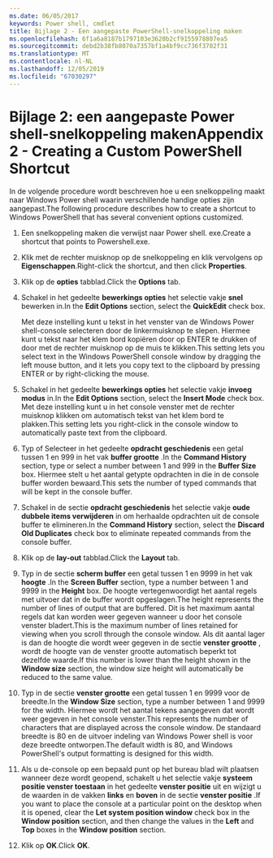 ```yaml
---
ms.date: 06/05/2017
keywords: Power shell, cmdlet
title: Bijlage 2 - Een aangepaste PowerShell-snelkoppeling maken
ms.openlocfilehash: 6f1a6a8187b1797103e3620b2cf9155978807ea5
ms.sourcegitcommit: debd2b38fb8070a7357bf1a4bf9cc736f3702f31
ms.translationtype: MT
ms.contentlocale: nl-NL
ms.lasthandoff: 12/05/2019
ms.locfileid: "67030297"
---
```

# <a name="appendix-2---creating-a-custom-powershell-shortcut"></a><span data-ttu-id="8de35-103">Bijlage 2: een aangepaste Power shell-snelkoppeling maken</span><span class="sxs-lookup"><span data-stu-id="8de35-103">Appendix 2 - Creating a Custom PowerShell Shortcut</span></span>

<span data-ttu-id="8de35-104">In de volgende procedure wordt beschreven hoe u een snelkoppeling maakt naar Windows Power shell waarin verschillende handige opties zijn aangepast.</span><span class="sxs-lookup"><span data-stu-id="8de35-104">The following procedure describes how to create a shortcut to Windows PowerShell that has several convenient options customized.</span></span>

1. <span data-ttu-id="8de35-105">Een snelkoppeling maken die verwijst naar Power shell. exe.</span><span class="sxs-lookup"><span data-stu-id="8de35-105">Create a shortcut that points to Powershell.exe.</span></span>

2. <span data-ttu-id="8de35-106">Klik met de rechter muisknop op de snelkoppeling en klik vervolgens op **Eigenschappen**.</span><span class="sxs-lookup"><span data-stu-id="8de35-106">Right-click the shortcut, and then click **Properties**.</span></span>

3. <span data-ttu-id="8de35-107">Klik op de **opties** tabblad.</span><span class="sxs-lookup"><span data-stu-id="8de35-107">Click the **Options** tab.</span></span>

4. <span data-ttu-id="8de35-108">Schakel in het gedeelte **bewerkings opties** het selectie vakje **snel** bewerken in.</span><span class="sxs-lookup"><span data-stu-id="8de35-108">In the **Edit Options** section, select the **QuickEdit** check box.</span></span>

    <span data-ttu-id="8de35-109">Met deze instelling kunt u tekst in het venster van de Windows Power shell-console selecteren door de linkermuisknop te slepen. Hiermee kunt u tekst naar het klem bord kopiëren door op ENTER te drukken of door met de rechter muisknop op de muis te klikken.</span><span class="sxs-lookup"><span data-stu-id="8de35-109">This setting lets you select text in the Windows PowerShell console window by dragging the left mouse button, and it lets you copy text to the clipboard by pressing ENTER or by right-clicking the mouse.</span></span>

5. <span data-ttu-id="8de35-110">Schakel in het gedeelte **bewerkings opties** het selectie vakje **invoeg modus** in.</span><span class="sxs-lookup"><span data-stu-id="8de35-110">In the **Edit Options** section, select the **Insert Mode** check box.</span></span> <span data-ttu-id="8de35-111">Met deze instelling kunt u in het console venster met de rechter muisknop klikken om automatisch tekst van het klem bord te plakken.</span><span class="sxs-lookup"><span data-stu-id="8de35-111">This setting lets you right-click in the console window to automatically paste text from the clipboard.</span></span>

6. <span data-ttu-id="8de35-112">Typ of Selecteer in het gedeelte **opdracht geschiedenis** een getal tussen 1 en 999 in het vak **buffer grootte** .</span><span class="sxs-lookup"><span data-stu-id="8de35-112">In the **Command History** section, type or select a number between 1 and 999 in the **Buffer Size** box.</span></span> <span data-ttu-id="8de35-113">Hiermee stelt u het aantal getypte opdrachten in die in de console buffer worden bewaard.</span><span class="sxs-lookup"><span data-stu-id="8de35-113">This sets the number of typed commands that will be kept in the console buffer.</span></span>

7. <span data-ttu-id="8de35-114">Schakel in de sectie **opdracht geschiedenis** het selectie vakje **oude dubbele items verwijderen** in om herhaalde opdrachten uit de console buffer te elimineren.</span><span class="sxs-lookup"><span data-stu-id="8de35-114">In the **Command History** section, select the **Discard Old Duplicates** check box to eliminate repeated commands from the console buffer.</span></span>

8. <span data-ttu-id="8de35-115">Klik op de **lay-out** tabblad.</span><span class="sxs-lookup"><span data-stu-id="8de35-115">Click the **Layout** tab.</span></span>

9. <span data-ttu-id="8de35-116">Typ in de sectie **scherm buffer** een getal tussen 1 en 9999 in het vak **hoogte** .</span><span class="sxs-lookup"><span data-stu-id="8de35-116">In the **Screen Buffer** section, type a number between 1 and 9999 in the **Height** box.</span></span> <span data-ttu-id="8de35-117">De hoogte vertegenwoordigt het aantal regels met uitvoer dat in de buffer wordt opgeslagen.</span><span class="sxs-lookup"><span data-stu-id="8de35-117">The height represents the number of lines of output that are buffered.</span></span> <span data-ttu-id="8de35-118">Dit is het maximum aantal regels dat kan worden weer gegeven wanneer u door het console venster bladert.</span><span class="sxs-lookup"><span data-stu-id="8de35-118">This is the maximum number of lines retained for viewing when you scroll through the console window.</span></span> <span data-ttu-id="8de35-119">Als dit aantal lager is dan de hoogte die wordt weer gegeven in de sectie **venster grootte** , wordt de hoogte van de venster grootte automatisch beperkt tot dezelfde waarde.</span><span class="sxs-lookup"><span data-stu-id="8de35-119">If this number is lower than the height shown in the **Window size** section, the window size height will automatically be reduced to the same value.</span></span>

10. <span data-ttu-id="8de35-120">Typ in de sectie **venster grootte** een getal tussen 1 en 9999 voor de breedte.</span><span class="sxs-lookup"><span data-stu-id="8de35-120">In the **Window Size** section, type a number between 1 and 9999 for the width.</span></span> <span data-ttu-id="8de35-121">Hiermee wordt het aantal tekens aangegeven dat wordt weer gegeven in het console venster.</span><span class="sxs-lookup"><span data-stu-id="8de35-121">This represents the number of characters that are displayed across the console window.</span></span> <span data-ttu-id="8de35-122">De standaard breedte is 80 en de uitvoer indeling van Windows Power shell is voor deze breedte ontworpen.</span><span class="sxs-lookup"><span data-stu-id="8de35-122">The default width is 80, and Windows PowerShell's output formatting is designed for this width.</span></span>

11. <span data-ttu-id="8de35-123">Als u de-console op een bepaald punt op het bureau blad wilt plaatsen wanneer deze wordt geopend, schakelt u het selectie vakje **systeem positie venster toestaan** in het gedeelte **venster positie** uit en wijzigt u de waarden in de vakken **links** en **boven** in de sectie **venster positie** .</span><span class="sxs-lookup"><span data-stu-id="8de35-123">If you want to place the console at a particular point on the desktop when it is opened, clear the **Let system position window** check box in the **Window position** section, and then change the values in the **Left** and **Top** boxes in the **Window position** section.</span></span>

12. <span data-ttu-id="8de35-124">Klik op **OK**.</span><span class="sxs-lookup"><span data-stu-id="8de35-124">Click **OK**.</span></span>
